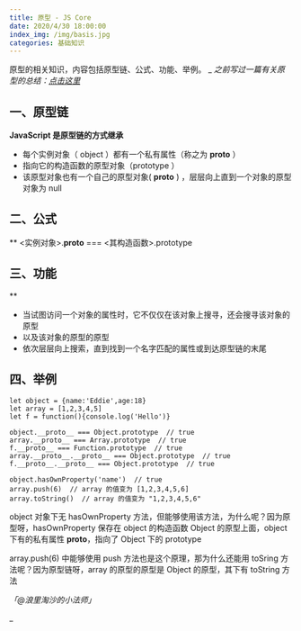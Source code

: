 ```yaml
---
title: 原型 - JS Core
date: 2020/4/30 18:00:00
index_img: /img/basis.jpg
categories: 基础知识
---
```


原型的相关知识，内容包括原型链、公式、功能、举例。
_
_之前写过一篇有关原型的总结：_[_点击这里_](https://juejin.im/post/5e5377ee518825494c75e49d)


## 一、原型链


**JavaScript 是原型链的方式继承**


- 每个实例对象（ object ）都有一个私有属性（称之为 __proto__ ）
- 指向它的构造函数的原型对象（prototype ）
- 该原型对象也有一个自己的原型对象( __proto__ ) ，层层向上直到一个对象的原型对象为 null



## 二、公式
**
<实例对象>.__proto__ === <其构造函数>.prototype


## 三、功能
**

- 当试图访问一个对象的属性时，它不仅仅在该对象上搜寻，还会搜寻该对象的原型
- 以及该对象的原型的原型
- 依次层层向上搜索，直到找到一个名字匹配的属性或到达原型链的末尾



## 四、举例


```
let object = {name:'Eddie',age:18}
let array = [1,2,3,4,5]
let f = function(){console.log('Hello')}

object.__proto__ === Object.prototype  // true
array.__proto__ === Array.prototype  // true
f.__proto__ === Function.prototype  // true
array.__proto__.__proto__ === Object.prototype  // true
f.__proto__.__proto__ === Object.prototype  // true

object.hasOwnProperty('name')  // true
array.push(6)  // array 的值变为 [1,2,3,4,5,6]
array.toString()  // array 的值变为 "1,2,3,4,5,6"
```


object 对象下无 hasOwnProperty 方法，但能够使用该方法，为什么呢？因为原型呀，hasOwnProperty 保存在 object 的构造函数 Object 的原型上面，object 下有的私有属性 __proto__，指向了 Object 下的 prototype


array.push(6) 中能够使用 push 方法也是这个原理，那为什么还能用 toSring 方法呢？因为原型链呀，array 的原型的原型是 Object 的原型，其下有 toString 方法


_「@浪里淘沙的小法师」_


_

